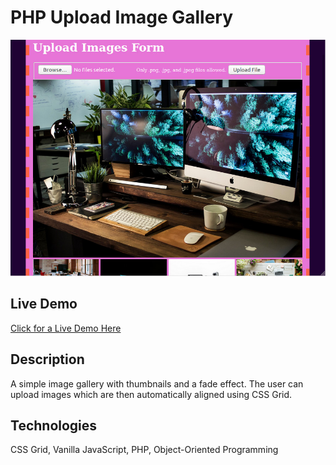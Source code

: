 # PHP Upload Image Gallery
![Demo Image](img/php-upload-image-gallery-demo.jpg)

## Live Demo
[Click for a Live Demo Here](http://onegreatapp.com/php-upload-image-gallery/)

## Description
A simple image gallery with thumbnails and a fade effect. The user can upload images which are then automatically aligned using CSS Grid.

## Technologies
CSS Grid, Vanilla JavaScript, PHP, Object-Oriented Programming